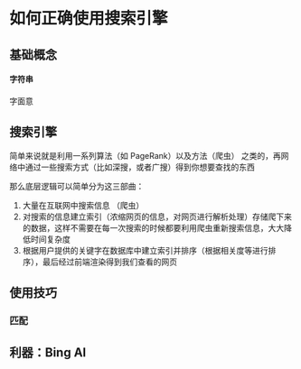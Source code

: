 # 如何正确使用搜索引擎

## 基础概念

#### 字符串

字面意

## 搜索引擎

简单来说就是利用一系列算法（如 PageRank）以及方法（爬虫） 之类的，再网络中通过一些搜索方式（比如深搜，或者广搜）得到你想要查找的东西

那么底层逻辑可以简单分为这三部曲：

1. 大量在互联网中搜索信息 （爬虫）
2. 对搜索的信息建立索引（浓缩网页的信息，对网页进行解析处理）存储爬下来的数据，这样不需要在每一次搜索的时候都要利用爬虫重新搜索信息，大大降低时间复杂度
3. 根据用户提供的关键字在数据库中建立索引并排序（根据相关度等进行排序），最后经过前端渲染得到我们查看的网页
## 使用技巧

### 匹配

## 利器：Bing AI
